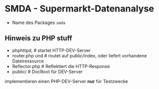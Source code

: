 # SMDA -  Supermarkt-Datenanalyse

- Name des Packages ```smda```

## Hinweis zu PHP stuff

- phphttpd,        # startet HTTP-DEV-Server
- router.php und   # routet auf public/index, oder liefert vorhandene Dateiressource
- Reflector.php    # Reflektiert die HTTP-Response
- public/          # DocRoot für DEV-Server

implementieren einen PHP-DEV-Server __nur__ für Testzwecke

